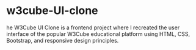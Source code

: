 # w3cube-UI-clone
he W3Cube UI Clone is a frontend project where I recreated the user interface of the popular W3Cube educational platform using HTML, CSS, Bootstrap, and responsive design principles. 
